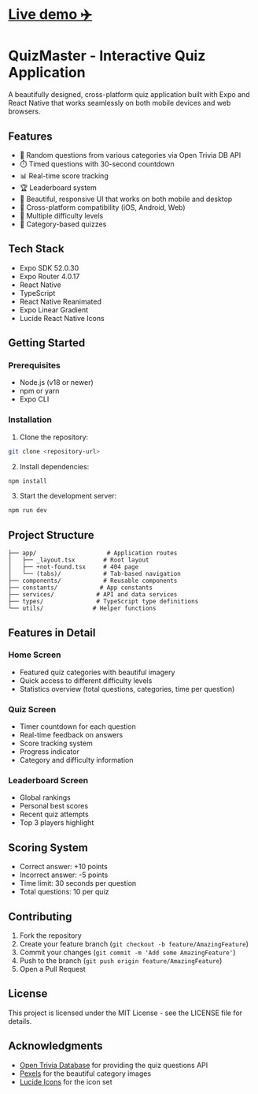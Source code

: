 # [Live demo ✈️](https://sage-pasca-f78fed.netlify.app)

# QuizMaster - Interactive Quiz Application

A beautifully designed, cross-platform quiz application built with Expo and React Native that works seamlessly on both mobile devices and web browsers.

## Features

- 🎯 Random questions from various categories via Open Trivia DB API
- ⏱️ Timed questions with 30-second countdown
- 📊 Real-time score tracking
- 🏆 Leaderboard system
- 🎨 Beautiful, responsive UI that works on both mobile and desktop
- 📱 Cross-platform compatibility (iOS, Android, Web)
- 🔄 Multiple difficulty levels
- 🎯 Category-based quizzes

## Tech Stack

- Expo SDK 52.0.30
- Expo Router 4.0.17
- React Native
- TypeScript
- React Native Reanimated
- Expo Linear Gradient
- Lucide React Native Icons

## Getting Started

### Prerequisites

- Node.js (v18 or newer)
- npm or yarn
- Expo CLI

### Installation

1. Clone the repository:
```bash
git clone <repository-url>
```

2. Install dependencies:
```bash
npm install
```

3. Start the development server:
```bash
npm run dev
```

## Project Structure

```
├── app/                    # Application routes
│   ├── _layout.tsx        # Root layout
│   ├── +not-found.tsx     # 404 page
│   └── (tabs)/            # Tab-based navigation
├── components/            # Reusable components
├── constants/            # App constants
├── services/            # API and data services
├── types/               # TypeScript type definitions
└── utils/              # Helper functions
```

## Features in Detail

### Home Screen
- Featured quiz categories with beautiful imagery
- Quick access to different difficulty levels
- Statistics overview (total questions, categories, time per question)

### Quiz Screen
- Timer countdown for each question
- Real-time feedback on answers
- Score tracking system
- Progress indicator
- Category and difficulty information

### Leaderboard Screen
- Global rankings
- Personal best scores
- Recent quiz attempts
- Top 3 players highlight

## Scoring System

- Correct answer: +10 points
- Incorrect answer: -5 points
- Time limit: 30 seconds per question
- Total questions: 10 per quiz

## Contributing

1. Fork the repository
2. Create your feature branch (`git checkout -b feature/AmazingFeature`)
3. Commit your changes (`git commit -m 'Add some AmazingFeature'`)
4. Push to the branch (`git push origin feature/AmazingFeature`)
5. Open a Pull Request

## License

This project is licensed under the MIT License - see the LICENSE file for details.

## Acknowledgments

- [Open Trivia Database](https://opentdb.com/) for providing the quiz questions API
- [Pexels](https://www.pexels.com/) for the beautiful category images
- [Lucide Icons](https://lucide.dev/) for the icon set
